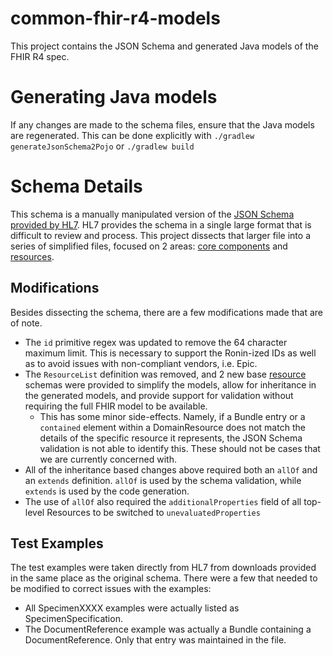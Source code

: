 # common-fhir-r4-models

This project contains the JSON Schema and generated Java models of the FHIR R4 spec.

# Generating Java models

If any changes are made to the schema files, ensure that the Java models are regenerated. This can be done explicitly
with ``./gradlew generateJsonSchema2Pojo`` or ``./gradlew build``

# Schema Details

This schema is a manually manipulated version of
the [JSON Schema provided by HL7](https://hl7.org/fhir/r4/downloads.html). HL7 provides the schema in a single large
format that is difficult to review and process. This project dissects that larger file into a series of simplified
files, focused on 2 areas: [core components](v1/core) and [resources](v1).

## Modifications

Besides dissecting the schema, there are a few modifications made that are of note.

* The `id` primitive regex was updated to remove the 64 character maximum limit. This is necessary to support the
  Ronin-ized IDs as well as to avoid issues with non-compliant vendors, i.e. Epic.
* The `ResourceList` definition was removed, and 2 new base [resource](v1/core/resource.schema.json) schemas were
  provided to simplify the models, allow for inheritance in the generated models, and provide support for validation
  without requiring the full FHIR model to be available.
    * This has some minor side-effects. Namely, if a Bundle entry or a `contained` element within a DomainResource does
      not match the details of the specific resource it represents, the JSON Schema validation is not able to identify
      this. These should not be cases that we are currently concerned with.
* All of the inheritance based changes above required both an `allOf` and an `extends` definition. `allOf` is used by
  the schema validation, while `extends` is used by the code generation.
* The use of `allOf` also required the `additionalProperties` field of all top-level Resources to be switched
  to `unevaluatedProperties`

## Test Examples

The test examples were taken directly from HL7 from downloads provided in the same place as the original schema. There
were a few that needed to be modified to correct issues with the examples:

* All SpecimenXXXX examples were actually listed as SpecimenSpecification.
* The DocumentReference example was actually a Bundle containing a DocumentReference. Only that entry was maintained in
  the file.
